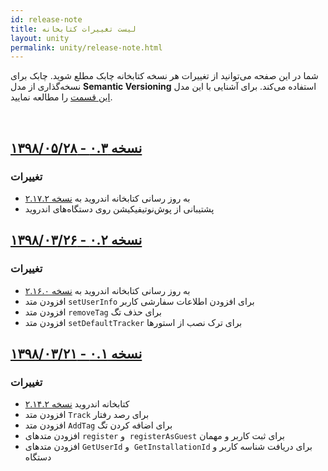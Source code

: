 ```yaml
---
id: release-note
title: لیست تغییرات کتابخانه
layout: unity
permalink: unity/release-note.html
---
```


شما در این صفحه می‌توانید از تغییرات هر نسخه کتابخانه چابک مطلع شوید. چابک برای نسخه‌گذاری از مدل **Semantic Versioning** استفاده می‌کند. برای آشنایی با این مدل [این قسمت](/unity/sdk-setup.html#مدل-نسخهگذاری-در-چابک-semantic-versioning) را مطالعه نمایید.

<Br>

## [نسخه ۰.۳ - ۱۳۹۸/۰۵/۲۸](https://github.com/chabokpush/chabok-starter-unity/releases/tag/v0.3)

### تغییرات

-   به روز رسانی کتابخانه اندروید به  [نسخه ۲.۱۷.۲](https://doc.chabokpush.com/android/release-note.html#%D9%86%D8%B3%D8%AE%D9%87-%DB%B2%DB%B1%DB%B7%DB%B2---%DB%B1%DB%B3%DB%B9%DB%B8%DB%B0%DB%B5%DB%B1%DB%B4)
- پشتیبانی از پوش‌نوتیفیکیشن روی دستگاه‌های اندروید

## [نسخه ۰.۲ - ۱۳۹۸/۰۳/۲۶](https://github.com/chabokpush/chabok-starter-unity/releases/tag/v0.2)

### تغییرات

-   به روز رسانی کتابخانه اندروید به  [نسخه ۲.۱۶.۰](https://doc.chabokpush.com/android/release-note.html#%D9%86%D8%B3%D8%AE%D9%87-%DB%B2%DB%B1%DB%B6%DB%B0---%DB%B1%DB%B3%DB%B9%DB%B8%DB%B0%DB%B2%DB%B1%DB%B8)
- افزودن متد `setUserInfo` برای افزودن اطلاعات سفارشی کاربر
- افزودن متد `removeTag` برای حذف تگ
- افزودن متد `setDefaultTracker` برای ترک نصب از استورها

## [نسخه ۰.۱ - ۱۳۹۸/۰۳/۲۱](https://github.com/chabokpush/chabok-starter-unity/releases/tag/v0.1)

### تغییرات

-   کتابخانه اندروید [نسخه ۲.۱۴.۲](https://doc.chabokpush.com/android/release-note.html#%D9%86%D8%B3%D8%AE%D9%87-%DB%B2%DB%B1%DB%B4%DB%B2---%DB%B1%DB%B3%DB%B9%DB%B7%DB%B1%DB%B2%DB%B1%DB%B3)
- افزودن متد `Track` برای رصد رفتار
- افزودن متد `AddTag` برای اضافه کردن تگ
- افزودن متدهای `register` و ‍‍ `registerAsGuest` برای ثبت کاربر و مهمان
- افزودن متدهای `GetUserId` و ‍‍ `GetInstallationId` برای دریافت شناسه کاربر و دستگاه
